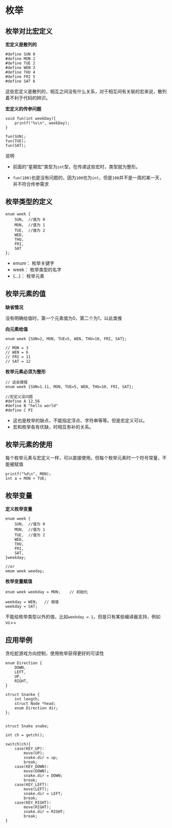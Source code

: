 # 枚举

## 枚举对比宏定义

**宏定义是散列的**

```
#define SUN 0
#define MON 1
#define TUE 2
#define WEN 3
#define THU 4
#define FRI 5
#define SAT 6
```
这些宏定义是散列的，相互之间没有什么关系，对于相互间有关联的宏来说，散列着不利于代码的辨识。

**宏定义的传参问题**

```
void fun(int weekDay){
    printf("%s\n", weekDay);
}

fun(SUN);
fun(TUE);
fun(SAT);
```

说明

- 前面的“星期宏”类型为`int`型，在传递这些宏时，类型就为整形。

- `fun(100)`也是没有问题的，因为`100`也为`int`，但是`100`并不是一周的某一天，并不符合传参需求

## 枚举类型的定义

```
enum week {
    SUN,  //值为 0
    MON,  //值为 1
    TUE,  //值为 2
    WED,
    THU,
    FRI,
    SAT
};
```

- emum：	枚举关键字
- week：	枚举类型的名字
- {...}：	枚举元素

## 枚举元素的值

**缺省情况**

没有明确给值时，第一个元素值为0，第二个为1，以此类推

**向元素给值**

```
enum week {SUN=2, MON, TUE=5, WEN, THU=10, FRI, SAT};

// MON = 3
// WEN = 6
// FRI = 11
// SAT = 12
```

**枚举元素必须为整形**

```
// 这会报错
enum week {SUN=1.11, MON, TUE=5, WEN, THU=10, FRI, SAT};

//宏定义没问题
#define A 12.56
#define B "hello world"
#define C PI
```

- 这也是枚举的缺点，不能指定浮点、字符串等等。但是宏定义可以。
- 宏和枚举各有优缺，时相互弥补的关系。

## 枚举元素的使用

每个枚举元素与宏定义一样，可以直接使用。但每个枚举元素时一个符号常量，不能被赋值

```
printf("%d\n", MON);
int a = MON + TUE;
```


## 枚举变量

**定义枚举变量**

```
enum week {
    SUN,  //值为 0
    MON,  //值为 1
    TUE,  //值为 2
    WED,
    THU,
    FRI,
    SAT,
}weekday;

//or
emum week weeday;
```

**枚举变量赋值**

```
enum week weekday = MON;    // 初始化

weekday = WEN;   // 赋值
weekday = SAT;
```

不能给枚举类型以外的值，比如`weekday = 1`，但是只有某些编译器支持，例如vc++

## 应用举例

贪吃蛇游戏方向控制，使用枚举获得更好的可读性

```
enum Direction {
    DOWN,
    LEFT,
    UP,
    RIGHT,
}

struct Snanke {
    int length;
    struct Node *head;
    enum Direction dir;
};


struct Snake snake;

int ch = getch();

switch(ch){
    case(KEY_UP):
        move(UP);
        snake.dir = up;
        break;
    case(KEY_DOWN):
        move(DOWN);
        snake.dir = DOWN;
        break;
    case(KEY_LEFT):
        move(LEFT);
        snake.dir = LEFT;
        break;
    case(KEY_RIGHT):
        move(RIGHT);
        snake.dir = RIGHT;
        break;
}
```
